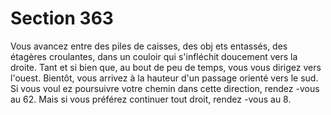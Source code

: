 # Section 363

Vous avancez entre des piles de caisses, des obj ets entassés, des
étagères croulantes, dans un couloir qui s'infléchit doucement
vers la droite. Tant et si bien que, au bout de peu de temps, vous
vous dirigez vers l'ouest. Bientôt, vous arrivez à la hauteur d'un
passage orienté vers le sud. Si vous voul ez poursuivre votre
chemin dans cette direction, rendez -vous au 62. Mais si vous
préférez continuer tout droit, rendez -vous au 8.